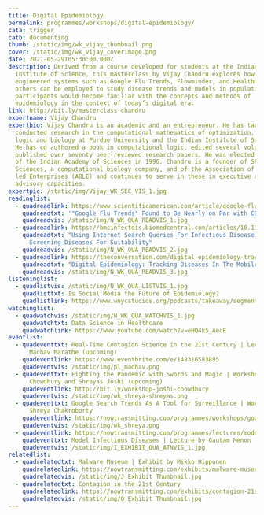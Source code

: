 ```yaml
---
title: Digital Epidemiology
permalink: programmes/workshops/digital-epidemiology/
cata: trigger
catb: documenting
thumb: /static/img/wk_vijay_thumbnail.png
cover: /static/img/wk_vijay_coverimage.png
date: 2021-05-29T05:30:00.000Z
description: Derived from a course developed for students at the Indian
  Institute of Science, this masterclass by Vijay Chandru explores how
  engineered systems such as Google Flu Trends, Flowminder, and Healthmap, among
  others can be employed to study disease trends and models in populations. The
  participants would become familiar with the concepts and methods of
  epidemiology in the context of today’s digital era.
link: http://bit.ly/masterclass-chandru
expertname: Vijay Chandru
expertbio: Vijay Chandru is an academic and an entrepreneur. He has taught and
  conducted research in the computational mathematics of optimization, geometry,
  logic and biology at Purdue University and the Indian Institute of Science .
  He has co authored a book in computational logic, edited several volumes and
  published over seventy peer-reviewed research papers. He was elected a Fellow
  of the Indian Academy of Sciences in 1996. Chandru is a founder of Strand Life
  Sciences, a computational biology company, and of the Association of Biotech
  led Enterprises (ABLE) and continues to serve in these in executive and
  advisory capacities.
expertpic: /static/img/Vijay_WK_SEC_VIS_1.jpg
readinglist:
  - quadreadlink: https://www.scientificamerican.com/article/google-flu-trends-on-par-with-cdc-data/
    quadreadtxt: '"Google Flu Trends" Found to Be Nearly on Par with CDC Surveillance Data'
    quadreadvis: /static/img/N_WK_QUA_READVIS_1.jpg
  - quadreadlink: https://bmcinfectdis.biomedcentral.com/articles/10.1186/s12879-014-0690-1
    quadreadtxt: "Using Internet Search Queries For Infectious Disease Surveillance:
      Screening Diseases For Suitability"
    quadreadvis: /static/img/N_WK_QUA_READVIS_2.jpg
  - quadreadlink: https://theconversation.com/digital-epidemiology-tracking-diseases-in-the-mobile-age-37741
    quadreadtxt: "Digital Epidemiology: Tracking Diseases In The Mobile Age"
    quadreadvis: /static/img/N_WK_QUA_READVIS_3.jpg
listeninglist:
  - quadlistvis: /static/img/N_WK_QUA_LISTVIS_1.jpg
    quadlisttxt: Is Social Media the Future of Epidemiology?
    quadlistlink: https://www.wnycstudios.org/podcasts/takeaway/segments/social-media-future-epidemiology
watchinglist:
  - quadwatchvis: /static/img/N_WK_QUA_WATCHVIS_1.jpg
    quadwatchtxt: Data Science in Healthcare
    quadwatchlink: https://www.youtube.com/watch?v=eHQ4k5_AecE
eventlist:
  - quadeventtxt: Real-Time Contagion Science in the 21st Century | Lecture by
      Madhav Marathe (upcoming)
    quadeventlink: https://www.eventbrite.com/e/148316583895
    quadeventvis: /static/img/pl_madhav.png
  - quadeventtxt: Fighting the Pandemic with Swords and Magic | Workshop by Shreya
      Chowdhury and Shreyas Joshi (upcoming)
    quadeventlink: http://bit.ly/workshop-joshi-chowdhury
    quadeventvis: /static/img/wk_shreya-shreyas.png
  - quadeventtxt: Google Search Trends As A Tool for Surveillance | Workshop by
      Shreya Chakroborty
    quadeventlink: https://nowtransmitting.com/programmes/workshops/google-search-trends-as-a-surveillance-tool/
    quadeventvis: /static/img/wk_shreya.png
  - quadeventlink: https://nowtransmitting.com/programmes/lectures/model-infectious-diseases/
    quadeventtxt: Model Infectious Diseases | Lecture by Gautam Menon
    quadeventvis: /static/img/I_EXHIBIT_QUA_ATNVIS_1.jpg
relatedlist:
  - quadrelatedtxt: Malware Museum | Exhibit by Mikko Hipponen
    quadrelatedlink: https://nowtransmitting.com/exhibits/malware-museum/
    quadrelatedvis: /static/img/J_Exhibit_Thumbnail.jpg
  - quadrelatedtxt: Contagion in the 21st Century
    quadrelatedlink: https://nowtransmitting.com/exhibits/contagion-21st-century/
    quadrelatedvis: /static/img/O_Exhibit_Thumbnail.jpg
---
```

